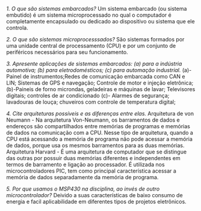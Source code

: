 *1. O que são sistemas embarcados?*
Um sistema embarcado (ou sistema embutido) é um sistema microprocessado no qual o computador é completamente encapsulado ou dedicado ao dispositivo ou sistema que ele controla. 

*2. O que são sistemas microprocesssados?*
São sistemas formados por uma unidade central de processamento (CPU) e por um conjunto de periféricos necessários para seu funcionamento.

*3. Apresente aplicações de sistemas embarcados: (a) para a indústria automotiva; (b) para eletrodomésticos; (c) para automação industrial.*
(a)-Painel de instrumentos;Redes de comunicação embarcada como CAN e LIN; Sistemas de GPS e navegação; Controle de motor e injeção eletrônica;
(b)-Paineis de forno microndas, geladeiras e máquinas de lavar; Televisores digitais; controles de ar condicionado 
(c)- Alarmes de segurança; lavadouras de louça; chuveiros com controle de temperatura digital;

*4. Cite arquiteturas possíveis e as diferenças entre elas.*
Arquitetura de von Neumann - Na arquitetura Von-Neumann, os barramentos de dados e endereços são compartilhados entre memórias de programas e memórias de dados na comunicação com a CPU. Nesse tipo de arquitetura, quando a CPU está acessando a memória de programa não pode acessar a memória de dados, porque usa os mesmos barramentos para as duas memórias.
Arquitetura Harvard - É uma arquitetura de computador que se distingue das outras por possuir duas memórias diferentes e independentes em termos de barramento e ligação ao processador. É utilizada nos microcontroladores PIC, tem como principal característica acessar a memória de dados separadamente da memória de programa.

*5. Por que usamos o MSP430 na disciplina, ao invés de outro microcontrolador?*
Deivido a suas características de baixo consumo de energia e facil aplicabilidade em diferentes tipos de projetos eletrônicos. 
